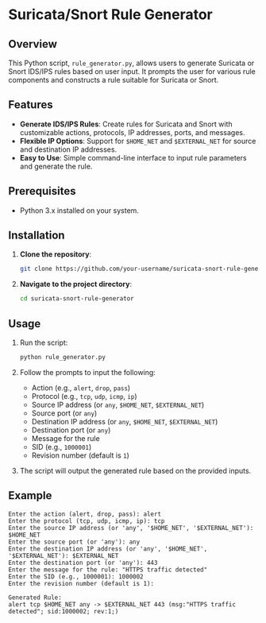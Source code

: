 # Suricata/Snort Rule Generator

## Overview

This Python script, `rule_generator.py`, allows users to generate Suricata or Snort IDS/IPS rules based on user input. It prompts the user for various rule components and constructs a rule suitable for Suricata or Snort.

## Features

- **Generate IDS/IPS Rules**: Create rules for Suricata and Snort with customizable actions, protocols, IP addresses, ports, and messages.
- **Flexible IP Options**: Support for `$HOME_NET` and `$EXTERNAL_NET` for source and destination IP addresses.
- **Easy to Use**: Simple command-line interface to input rule parameters and generate the rule.

## Prerequisites

- Python 3.x installed on your system.

## Installation

1. **Clone the repository**:
    ```bash
    git clone https://github.com/your-username/suricata-snort-rule-generator.git
    ```

2. **Navigate to the project directory**:
    ```bash
    cd suricata-snort-rule-generator
    ```

## Usage

1. Run the script:
    ```bash
    python rule_generator.py
    ```

2. Follow the prompts to input the following:
    - Action (e.g., `alert`, `drop`, `pass`)
    - Protocol (e.g., `tcp`, `udp`, `icmp`, `ip`)
    - Source IP address (or `any`, `$HOME_NET`, `$EXTERNAL_NET`)
    - Source port (or `any`)
    - Destination IP address (or `any`, `$HOME_NET`, `$EXTERNAL_NET`)
    - Destination port (or `any`)
    - Message for the rule
    - SID (e.g., `1000001`)
    - Revision number (default is `1`)

3. The script will output the generated rule based on the provided inputs.

## Example

```plaintext
Enter the action (alert, drop, pass): alert
Enter the protocol (tcp, udp, icmp, ip): tcp
Enter the source IP address (or 'any', '$HOME_NET', '$EXTERNAL_NET'): $HOME_NET
Enter the source port (or 'any'): any
Enter the destination IP address (or 'any', '$HOME_NET', '$EXTERNAL_NET'): $EXTERNAL_NET
Enter the destination port (or 'any'): 443
Enter the message for the rule: "HTTPS traffic detected"
Enter the SID (e.g., 1000001): 1000002
Enter the revision number (default is 1): 

Generated Rule:
alert tcp $HOME_NET any -> $EXTERNAL_NET 443 (msg:"HTTPS traffic detected"; sid:1000002; rev:1;)

